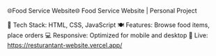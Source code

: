 
🌐Food Service Website🌐
Food Service Website | Personal Project

🔹 Tech Stack: HTML, CSS, JavaScript
🍽️ Features: Browse food items, place orders
💻 Responsive: Optimized for mobile and desktop
🚀 Live: https://resturantant-website.vercel.app/
